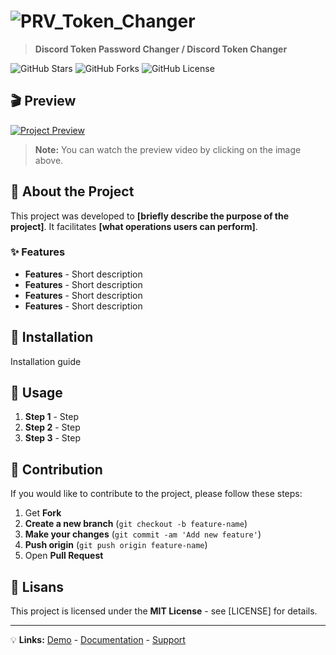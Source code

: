 # ![PRV_Token_Changer](logo.png)

> **Discord Token Password Changer / Discord Token Changer**

![GitHub Stars](https://img.shields.io/github/stars/Reeronia37/PRV_Token_Changer?style=social)
![GitHub Forks](https://img.shields.io/github/forks/Reeronia37/PRV_Token_Changer?style=social)
![GitHub License](https://img.shields.io/github/license/Reeronia37/PRV_Token_Changer)

## 🎬 Preview

[![Project Preview](preview.png)](https://www.youtube.com/watch?v=video_link)

> **Note:** You can watch the preview video by clicking on the image above.

## 📌 About the Project

This project was developed to **[briefly describe the purpose of the project]**. It facilitates **[what operations users can perform]**.

### ✨ Features
- **Features** - Short description
- **Features** - Short description
- **Features** - Short description
- **Features** - Short description

## 🚀 Installation

Installation guide

## 📌 Usage

1. **Step 1** - Step
2. **Step 2** - Step
3. **Step 3** - Step


## 🤝 Contribution

If you would like to contribute to the project, please follow these steps:

1. Get **Fork**
2. **Create a new branch** (`git checkout -b feature-name`)
3. **Make your changes** (`git commit -am 'Add new feature'`)
4. **Push origin** (`git push origin feature-name`)
5. Open **Pull Request**

## 📜 Lisans

This project is licensed under the **MIT License** - see [LICENSE] for details.

---

💡 **Links:** [Demo](https://demo_link) - [Documentation](https://docs_link) - [Support](https://support_link)
